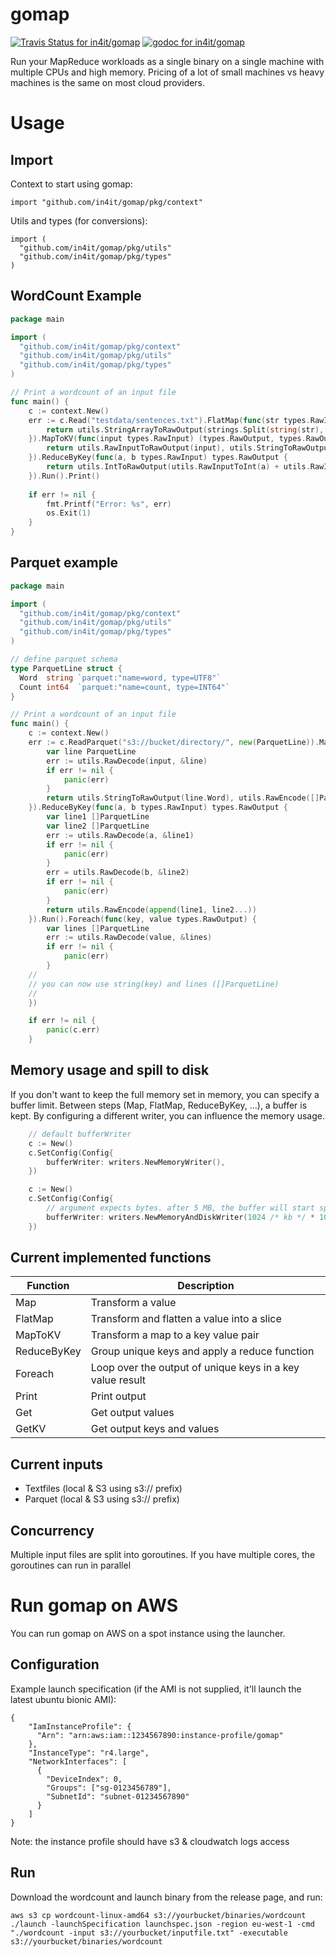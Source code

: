 # gomap
[![Travis Status for in4it/gomap](https://travis-ci.org/in4it/gomap.svg?branch=master)](https://travis-ci.org/in4it/gomap)
[![godoc for in4it/gomap](https://godoc.org/github.com/in4it/gomap?status.svg)](https://pkg.go.dev/github.com/in4it/gomap/pkg/context?tab=doc)

Run your MapReduce workloads as a single binary on a single machine with multiple CPUs and high memory. Pricing of a lot of small machines vs heavy machines is the same on most cloud providers.

# Usage

## Import
Context to start using gomap:
```
import "github.com/in4it/gomap/pkg/context"
```
Utils and types (for conversions):
```
import (
  "github.com/in4it/gomap/pkg/utils"
  "github.com/in4it/gomap/pkg/types"
)
```

## WordCount Example

```go
package main

import (
  "github.com/in4it/gomap/pkg/context"
  "github.com/in4it/gomap/pkg/utils"
  "github.com/in4it/gomap/pkg/types"
)

// Print a wordcount of an input file
func main() {
	c := context.New()
	err := c.Read("testdata/sentences.txt").FlatMap(func(str types.RawInput) []types.RawOutput {
		return utils.StringArrayToRawOutput(strings.Split(string(str), " "))
	}).MapToKV(func(input types.RawInput) (types.RawOutput, types.RawOutput) {
		return utils.RawInputToRawOutput(input), utils.StringToRawOutput("1")
	}).ReduceByKey(func(a, b types.RawInput) types.RawOutput {
		return utils.IntToRawOutput(utils.RawInputToInt(a) + utils.RawInputToInt(b))
	}).Run().Print()
	
	if err != nil {
		fmt.Printf("Error: %s", err)
		os.Exit(1)
	}
}
```

## Parquet example
```go
package main

import (
  "github.com/in4it/gomap/pkg/context"
  "github.com/in4it/gomap/pkg/utils"
  "github.com/in4it/gomap/pkg/types"
)

// define parquet schema
type ParquetLine struct {
  Word  string `parquet:"name=word, type=UTF8"`
  Count int64  `parquet:"name=count, type=INT64"` 
}

// Print a wordcount of an input file
func main() {
	c := context.New()
	err := c.ReadParquet("s3://bucket/directory/", new(ParquetLine)).MapToKV(func(input types.RawInput) (types.RawOutput, types.RawOutput) {
		var line ParquetLine
		err := utils.RawDecode(input, &line)
		if err != nil {
			panic(err)
		}
		return utils.StringToRawOutput(line.Word), utils.RawEncode([]ParquetLine{line})
	}).ReduceByKey(func(a, b types.RawInput) types.RawOutput {
		var line1 []ParquetLine
		var line2 []ParquetLine
		err := utils.RawDecode(a, &line1)
		if err != nil {
			panic(err)
		}
		err = utils.RawDecode(b, &line2)
		if err != nil {
			panic(err)
		}
		return utils.RawEncode(append(line1, line2...))
	}).Run().Foreach(func(key, value types.RawOutput) {
		var lines []ParquetLine
		err := utils.RawDecode(value, &lines)
		if err != nil {
			panic(err)
		}
    //
    // you can now use string(key) and lines ([]ParquetLine)
    //
	})

	if err != nil {
		panic(c.err)
	}
```

## Memory usage and spill to disk
If you don't want to keep the full memory set in memory, you can specify a buffer limit. Between steps (Map, FlatMap, ReduceByKey, ...), a buffer is kept. By configuring a different writer, you can influence the memory usage.
```go
	// default bufferWriter
	c := New()
	c.SetConfig(Config{
		bufferWriter: writers.NewMemoryWriter(),
	})
```

```go
	c := New()
	c.SetConfig(Config{
		// argument expects bytes. after 5 MB, the buffer will start spilling to disk. 
		bufferWriter: writers.NewMemoryAndDiskWriter(1024 /* kb */ * 1024 /* mb */ * 5), 
	})
```

## Current implemented functions
| Function | Description |
| -------- | ----------- |
| Map | Transform a value |
| FlatMap | Transform and flatten a value into a slice |
| MapToKV | Transform a map to a key value pair |
| ReduceByKey | Group unique keys and apply a reduce function |
| Foreach | Loop over the output of unique keys in a key value result |
| Print | Print output |
| Get | Get output values |
| GetKV | Get output keys and values |

## Current inputs
* Textfiles (local & S3 using s3:// prefix)
* Parquet (local & S3 using s3:// prefix)

## Concurrency
Multiple input files are split into goroutines. If you have multiple cores, the goroutines can run in parallel

# Run gomap on AWS
You can run gomap on AWS on a spot instance using the launcher.

## Configuration

Example launch specification (if the AMI is not supplied, it'll launch the latest ubuntu bionic AMI):
```
{
    "IamInstanceProfile": {
      "Arn": "arn:aws:iam::1234567890:instance-profile/gomap"
    },
    "InstanceType": "r4.large",
    "NetworkInterfaces": [
      {
        "DeviceIndex": 0,
        "Groups": ["sg-0123456789"],
        "SubnetId": "subnet-01234567890"
      }
    ]  
}
```

Note: the instance profile should have s3 & cloudwatch logs access

## Run

Download the wordcount and launch binary from the release page, and run:
```
aws s3 cp wordcount-linux-amd64 s3://yourbucket/binaries/wordcount
./launch -launchSpecification launchspec.json -region eu-west-1 -cmd "./wordcount -input s3://yourbucket/inputfile.txt" -executable s3://yourbucket/binaries/wordcount
```